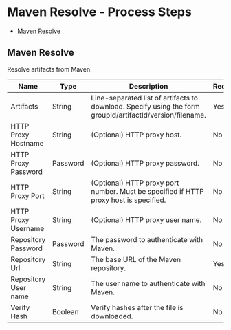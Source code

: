 
# Maven Resolve - Process Steps


* [Maven Resolve](#maven_resolve)


## Maven Resolve

Resolve artifacts from Maven.


| Name | Type | Description                                                                                                          | Required |
| ---- | ---- | -------------------------------------------------------------------------------------------------------------------- | -------- |
| Artifacts | String | Line-separated list of artifacts to download. Specify using the form groupId/artifactId/version/filename. | Yes |
| HTTP Proxy Hostname | String | (Optional) HTTP proxy host. | No |
| HTTP Proxy Password | Password | (Optional) HTTP proxy password. | No |
| HTTP Proxy Port | String | (Optional) HTTP proxy port number. Must be specified if HTTP proxy host is specified. | No |
| HTTP Proxy Username | String | (Optional) HTTP proxy user name. | No |
| Repository Password | Password | The password to authenticate with Maven. | No |
| Repository Url | String | The base URL of the Maven repository. | Yes |
| Repository User name | String | The user name to authenticate with Maven. | No |
| Verify Hash | Boolean | Verify hashes after the file is downloaded. | No |


